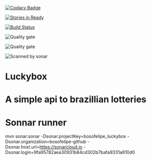 [![Codacy Badge](https://api.codacy.com/project/badge/Grade/ca35b1b2384440a1a793c51f25303310)](https://www.codacy.com/app/felipethiagoboso/newkoala-api?utm_source=github.com&amp;utm_medium=referral&amp;utm_content=bosofelipe/newkoala-api&amp;utm_campaign=Badge_Grade)

[![Stories in Ready](https://badge.waffle.io/bosofelipe/luckybox.svg?label=ready&title=Ready)](http://waffle.io/bosofelipe/luckybox)

[![Build Status](https://travis-ci.org/bosofelipe/luckybox.svg?branch=master)](https://travis-ci.org/bosofelipe/luckybox)

![Quality gate](https://sonarcloud.io/api/project_badges/measure?project=bosofelipe_luckybox&metric=alert_status)

![Quality gate](https://sonarcloud.io/api/project_badges/quality_gate?project=bosofelipe_luckybox)

![Scanned by sonar](https://sonarcloud.io/api/project_badges/measure?project=bosofelipe_luckybox&metric=alert_status)

# Luckybox

# A simple api to brazillian lotteries

# Sonnar runner

mvn sonar:sonar   -Dsonar.projectKey=bosofelipe_luckybox   -Dsonar.organization=bosofelipe-github   -Dsonar.host.url=https://sonarcloud.io   -Dsonar.login=9fa95782aea30931b84cd302b7bafa9331a810d0